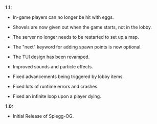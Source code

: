 **1.1:**

- In-game players can no longer be hit with eggs.

- Shovels are now given out when the game starts, not in the lobby.

- The server no longer needs to be restarted to set up a map.

- The "next" keyword for adding spawn points is now optional.

- The TUI design has been revamped.

- Improved sounds and particle effects.

- Fixed advancements being triggered by lobby items.

- Fixed lots of runtime errors and crashes.

- Fixed an infinite loop upon a player dying.

**1.0:**

- Initial Release of Splegg-OG.